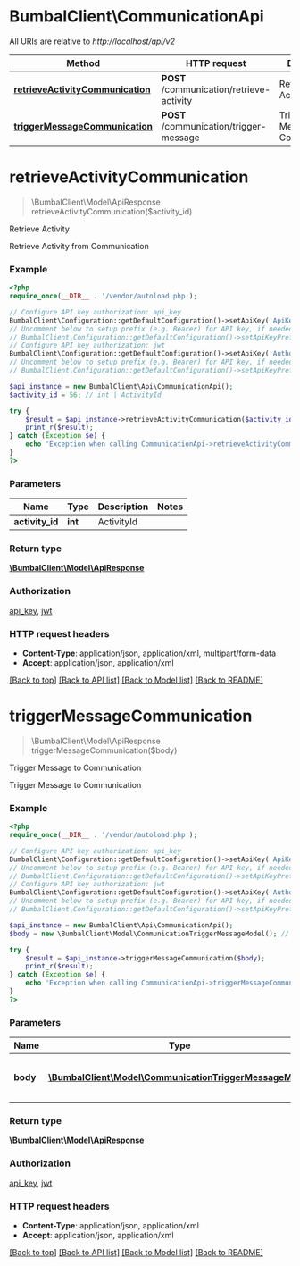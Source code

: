 # BumbalClient\CommunicationApi

All URIs are relative to *http://localhost/api/v2*

Method | HTTP request | Description
------------- | ------------- | -------------
[**retrieveActivityCommunication**](CommunicationApi.md#retrieveActivityCommunication) | **POST** /communication/retrieve-activity | Retrieve Activity
[**triggerMessageCommunication**](CommunicationApi.md#triggerMessageCommunication) | **POST** /communication/trigger-message | Trigger Message to Communication


# **retrieveActivityCommunication**
> \BumbalClient\Model\ApiResponse retrieveActivityCommunication($activity_id)

Retrieve Activity

Retrieve Activity from Communication

### Example
```php
<?php
require_once(__DIR__ . '/vendor/autoload.php');

// Configure API key authorization: api_key
BumbalClient\Configuration::getDefaultConfiguration()->setApiKey('ApiKey', 'YOUR_API_KEY');
// Uncomment below to setup prefix (e.g. Bearer) for API key, if needed
// BumbalClient\Configuration::getDefaultConfiguration()->setApiKeyPrefix('ApiKey', 'Bearer');
// Configure API key authorization: jwt
BumbalClient\Configuration::getDefaultConfiguration()->setApiKey('Authorization', 'YOUR_API_KEY');
// Uncomment below to setup prefix (e.g. Bearer) for API key, if needed
// BumbalClient\Configuration::getDefaultConfiguration()->setApiKeyPrefix('Authorization', 'Bearer');

$api_instance = new BumbalClient\Api\CommunicationApi();
$activity_id = 56; // int | ActivityId

try {
    $result = $api_instance->retrieveActivityCommunication($activity_id);
    print_r($result);
} catch (Exception $e) {
    echo 'Exception when calling CommunicationApi->retrieveActivityCommunication: ', $e->getMessage(), PHP_EOL;
}
?>
```

### Parameters

Name | Type | Description  | Notes
------------- | ------------- | ------------- | -------------
 **activity_id** | **int**| ActivityId |

### Return type

[**\BumbalClient\Model\ApiResponse**](../Model/ApiResponse.md)

### Authorization

[api_key](../../README.md#api_key), [jwt](../../README.md#jwt)

### HTTP request headers

 - **Content-Type**: application/json, application/xml, multipart/form-data
 - **Accept**: application/json, application/xml

[[Back to top]](#) [[Back to API list]](../../README.md#documentation-for-api-endpoints) [[Back to Model list]](../../README.md#documentation-for-models) [[Back to README]](../../README.md)

# **triggerMessageCommunication**
> \BumbalClient\Model\ApiResponse triggerMessageCommunication($body)

Trigger Message to Communication

Trigger Message to Communication

### Example
```php
<?php
require_once(__DIR__ . '/vendor/autoload.php');

// Configure API key authorization: api_key
BumbalClient\Configuration::getDefaultConfiguration()->setApiKey('ApiKey', 'YOUR_API_KEY');
// Uncomment below to setup prefix (e.g. Bearer) for API key, if needed
// BumbalClient\Configuration::getDefaultConfiguration()->setApiKeyPrefix('ApiKey', 'Bearer');
// Configure API key authorization: jwt
BumbalClient\Configuration::getDefaultConfiguration()->setApiKey('Authorization', 'YOUR_API_KEY');
// Uncomment below to setup prefix (e.g. Bearer) for API key, if needed
// BumbalClient\Configuration::getDefaultConfiguration()->setApiKeyPrefix('Authorization', 'Bearer');

$api_instance = new BumbalClient\Api\CommunicationApi();
$body = new \BumbalClient\Model\CommunicationTriggerMessageModel(); // \BumbalClient\Model\CommunicationTriggerMessageModel | communication trigger message object

try {
    $result = $api_instance->triggerMessageCommunication($body);
    print_r($result);
} catch (Exception $e) {
    echo 'Exception when calling CommunicationApi->triggerMessageCommunication: ', $e->getMessage(), PHP_EOL;
}
?>
```

### Parameters

Name | Type | Description  | Notes
------------- | ------------- | ------------- | -------------
 **body** | [**\BumbalClient\Model\CommunicationTriggerMessageModel**](../Model/CommunicationTriggerMessageModel.md)| communication trigger message object | [optional]

### Return type

[**\BumbalClient\Model\ApiResponse**](../Model/ApiResponse.md)

### Authorization

[api_key](../../README.md#api_key), [jwt](../../README.md#jwt)

### HTTP request headers

 - **Content-Type**: application/json, application/xml
 - **Accept**: application/json, application/xml

[[Back to top]](#) [[Back to API list]](../../README.md#documentation-for-api-endpoints) [[Back to Model list]](../../README.md#documentation-for-models) [[Back to README]](../../README.md)


